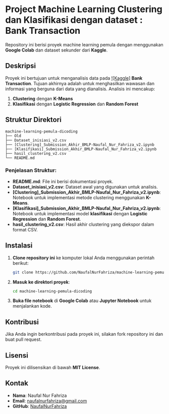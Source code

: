 # Project Machine Learning Clustering dan Klasifikasi dengan dataset : Bank Transaction

Repository ini berisi proyek machine learning pemula dengan menggunakan **Google Colab** dan dataset sekunder dari **Kaggle**.

## Deskripsi

Proyek ini bertujuan untuk menganalisis data pada [![Kaggle]](https://www.kaggle.com/datasets/valakhorasani/bank-transaction-dataset-for-fraud-detection/) **Bank Transaction**. Tujuan akhirnya adalah untuk menghasilkan wawasan dan informasi yang berguna dari data yang dianalisis. Analisis ini mencakup:

1. **Clustering** dengan **K-Means**
2. **Klasifikasi** dengan **Logistic Regression** dan **Random Forest**


## Struktur Direktori

```
machine-learning-pemula-dicoding
├── Old
├── Dataset_inisiasi_v2.csv
├── [Clustering]_Submission_Akhir_BMLP-Naufal_Nur_Fahriza_v2.ipynb
├── [Klasifikasi]_Submission_Akhir_BMLP-Naufal_Nur_Fahriza_v2.ipynb
├── hasil_clustering_v2.csv
└── README.md
```

### Penjelasan Struktur:

- **README.md**: File ini berisi dokumentasi proyek.
- **Dataset\_inisiasi\_v2.csv**: Dataset awal yang digunakan untuk analisis.
- **[Clustering]\_Submission\_Akhir\_BMLP-Naufal\_Nur\_Fahriza\_v2.ipynb**: Notebook untuk implementasi metode clustering menggunakan **K-Means**.
- **[Klasifikasi]\_Submission\_Akhir\_BMLP-Naufal\_Nur\_Fahriza\_v2.ipynb**: Notebook untuk implementasi model **klasifikasi** dengan **Logistic Regression** dan **Random Forest**.
- **hasil\_clustering\_v2.csv**: Hasil akhir clustering yang diekspor dalam format CSV.

## Instalasi

1. **Clone repository ini** ke komputer lokal Anda menggunakan perintah berikut:
   ```bash
   git clone https://github.com/NaufalNurFahriza/machine-learning-pemula-dicoding.git
   ```
2. **Masuk ke direktori proyek**:
   ```bash
   cd machine-learning-pemula-dicoding
   ```
3. **Buka file notebook** di **Google Colab** atau **Jupyter Notebook** untuk menjalankan kode.

## Kontribusi

Jika Anda ingin berkontribusi pada proyek ini, silakan fork repository ini dan buat pull request.

## Lisensi

Proyek ini dilisensikan di bawah **MIT License**.

## Kontak

- **Nama**: Naufal Nur Fahriza
- **Email**: [naufalnurfahriza@gmail.com](mailto\:naufalnurfahriza@gmail.com)
- **GitHub**: [NaufalNurFahriza](https://github.com/NaufalNurFahriza)

